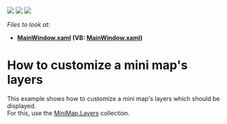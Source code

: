 <!-- default badges list -->
![](https://img.shields.io/endpoint?url=https://codecentral.devexpress.com/api/v1/VersionRange/128571343/14.2.3%2B)
[![](https://img.shields.io/badge/Open_in_DevExpress_Support_Center-FF7200?style=flat-square&logo=DevExpress&logoColor=white)](https://supportcenter.devexpress.com/ticket/details/T200327)
[![](https://img.shields.io/badge/📖_How_to_use_DevExpress_Examples-e9f6fc?style=flat-square)](https://docs.devexpress.com/GeneralInformation/403183)
<!-- default badges end -->
<!-- default file list -->
*Files to look at*:

* **[MainWindow.xaml](./CS/MiniMapLayers/MainWindow.xaml) (VB: [MainWindow.xaml](./VB/MiniMapLayers/MainWindow.xaml))**
<!-- default file list end -->
# How to customize a mini map's layers


This example shows how to customize a mini map's layers which should be displayed.<br />For this, use the <a href="https://documentation.devexpress.com/#WPF/DevExpressXpfMapMiniMap_Layerstopic">MiniMap.Layers</a> collection.

<br/>


